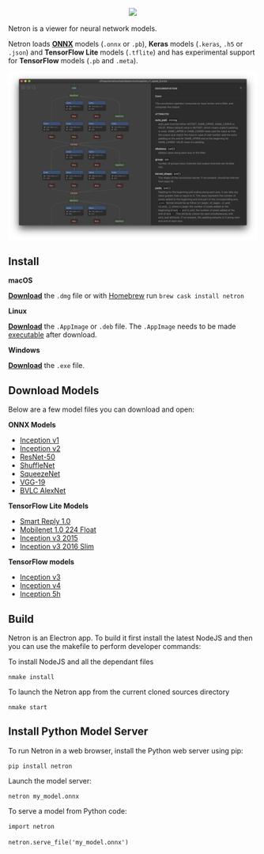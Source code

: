 
<p align='center'><img width='400' src='media/logo.png'/></p>

Netron is a viewer for neural network models.

Netron loads **[ONNX](http://onnx.ai)** models (`.onnx` or `.pb`), **Keras** models (`.keras`, `.h5` or `.json`) and **TensorFlow Lite** models (`.tflite`) and has experimental support for **TensorFlow** models (`.pb` and `.meta`).

<p align='center'><a href='https://www.lutzroeder.com/ai'><img src='media/screenshot.png' width='800'></a></p>

## Install

**macOS**

[**Download**](https://github.com/lutzroeder/Netron/releases/latest) the `.dmg` file or with [Homebrew](https://caskroom.github.io) run `brew cask install netron`

**Linux**

[**Download**](https://github.com/lutzroeder/Netron/releases/latest) the `.AppImage` or `.deb` file. The `.AppImage` needs to be made [executable](http://discourse.appimage.org/t/how-to-make-an-appimage-executable/80) after download.

**Windows**

[**Download**](https://github.com/lutzroeder/Netron/releases/latest) the `.exe` file.

## Download Models

Below are a few model files you can download and open:

**ONNX Models**

* [Inception v1](https://github.com/onnx/models/blob/master/inception_v1)
* [Inception v2](https://github.com/onnx/models/blob/master/inception_v2)
* [ResNet-50](https://github.com/onnx/models/blob/master/resnet50)
* [ShuffleNet](https://github.com/onnx/models/blob/master/shufflenet)
* [SqueezeNet](https://github.com/onnx/models/blob/master/squeezenet)
* [VGG-19](https://github.com/onnx/models/blob/master/vgg19)
* [BVLC AlexNet](https://github.com/onnx/models/blob/master/bvlc_alexnet)

**TensorFlow Lite Models**

* [Smart Reply 1.0 ](https://storage.googleapis.com/download.tensorflow.org/models/tflite/smartreply_1.0_2017_11_01.zip)
* [Mobilenet 1.0 224 Float](https://storage.googleapis.com/download.tensorflow.org/models/tflite/mobilenet_v1_1.0_224_float_2017_11_08.zip)
* [Inception v3 2015](https://storage.googleapis.com/download.tensorflow.org/models/tflite/inception_v3_2015_2017_11_10.zip)
* [Inception v3 2016 Slim](https://storage.googleapis.com/download.tensorflow.org/models/tflite/inception_v3_slim_2016_android_2017_11_10.zip)

**TensorFlow models**

* [Inception v3](https://storage.googleapis.com/download.tensorflow.org/models/inception_v3_2016_08_28_frozen.pb.tar.gz)
* [Inception v4](https://storage.googleapis.com/download.tensorflow.org/models/inception_v4_2016_09_09_frozen.pb.tar.gz)
* [Inception 5h](https://storage.googleapis.com/download.tensorflow.org/models/inception5h.zip)

## Build

Netron is an Electron app.     To build it first install the latest NodeJS and then you can use the makefile to perform developer commands:

To install NodeJS and all the dependant files
```
nmake install
```
	
To launch the Netron app from the current cloned sources directory
```
nmake start
```


## Install Python Model Server 

To run Netron in a web browser, install the Python web server using pip: 
```
pip install netron
```

Launch the model server:

```
netron my_model.onnx
```

To serve a model from Python code:
```
import netron

netron.serve_file('my_model.onnx')
```
